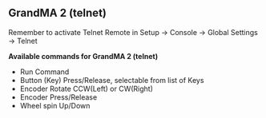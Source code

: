 ## GrandMA 2 (telnet)

Remember to activate Telnet Remote in Setup -> Console -> Global Settings -> Telnet

**Available commands for GrandMA 2 (telnet)**

* Run Command
* Button (Key) Press/Release, selectable from list of Keys
* Encoder Rotate CCW(Left) or CW(Right)
* Encoder Press/Release
* Wheel spin Up/Down
